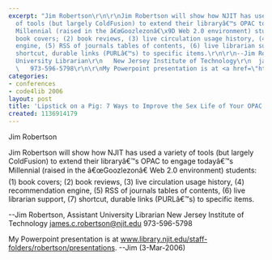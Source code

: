 ```yaml
---
excerpt: "Jim Robertson\r\n\r\nJim Robertson will show how NJIT has used a variety
  of tools (but largely ColdFusion) to extend their libraryâ€™s OPAC to engage todayâ€™s
  Millennial (raised in the â€œGoozlezonâ€\x9D Web 2.0 environment) students: (1)
  book covers; (2) book reviews, (3) live circulation usage history, (4) recommendation
  engine, (5) RSS of journals tables of contents, (6) live librarian support, (7)
  shortcut, durable links (PURLâ€™s) to specific items.\r\n\r\n--Jim Robertson, Assistant
  University Librarian\r\n   New Jersey Institute of Technology\r\n  james.c.robertson@njit.edu
  \   973-596-5798\r\n\r\nMy Powerpoint presentation is at <a href=\"http://www.library.njit.edu/staff-folders/robertson/presentations/\">www.library.njit.edu/staff-folders/robertson/presentations</a>."
categories:
- conferences
- code4lib 2006
layout: post
title: 'Lipstick on a Pig: 7 Ways to Improve the Sex Life of Your OPAC'
created: 1136914179
---
```

Jim Robertson

Jim Robertson will show how NJIT has used a variety of tools (but largely ColdFusion) to extend their libraryâ€™s OPAC to engage todayâ€™s Millennial (raised in the â€œGoozlezonâ€ Web 2.0 environment) students: (1) book covers; (2) book reviews, (3) live circulation usage history, (4) recommendation engine, (5) RSS of journals tables of contents, (6) live librarian support, (7) shortcut, durable links (PURLâ€™s) to specific items.

--Jim Robertson, Assistant University Librarian
   New Jersey Institute of Technology
  james.c.robertson@njit.edu    973-596-5798

My Powerpoint presentation is at <a href="http://www.library.njit.edu/staff-folders/robertson/presentations/">www.library.njit.edu/staff-folders/robertson/presentations</a>.  --Jim (3-Mar-2006)
